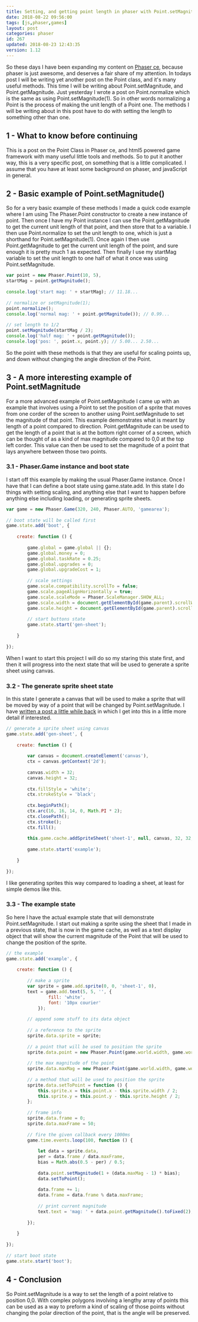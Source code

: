 ```yaml
---
title: Setting, and getting point length in phaser with Point.setMagnitude, and Point.getMagnitude.
date: 2018-08-22 09:56:00
tags: [js,phaser,games]
layout: post
categories: phaser
id: 267
updated: 2018-08-23 12:43:35
version: 1.12
---
```


So these days I have been expanding my content on [Phaser ce](https://photonstorm.github.io/phaser-ce/), because phaser is just awesome, and deserves a fair share of my attention. In todays post I will be writing yet another post on the Point class, and it's many useful methods. This time I will be writing about Point.setMagnitude, and Point.getMagnitude. Just yesterday I wrote a post on Point.normalize which is the same as using Point.setMagnitude(1). So in other words normalizing a Point is the process of making the unit length of a Point one. The methods I will be writing about in this post have to do with setting the length to something other than one.

<!-- more -->

## 1 - What to know before continuing

This is a post on the Point Class in Phaser ce, and html5 powered game framework with many useful little tools and methods. So to put it another way, this is a very specific post, on something that is a little complicated. I assume that you have at least some background on phaser, and javaScript in general.


## 2 - Basic example of Point.setMagnitude()

So for a very basic example of these methods I made a quick code example where I am using The Phaser.Point constructor to create a new instance of point. Then once I have my Point instance I can use the Point.getMagnitude to get the current unit length of that point, and then store that to a variable. I then use Point.normalize to set the unit length to one, which is just a shorthand for Point.setMagnitude(1). Once again I then use Point.getMagnitude to get the current unit length of the point, and sure enough it is pretty much 1 as expected. Then finally I use my startMag variable to set the unit length to one half of what it once was using Point.setMagnitude.

```js
var point = new Phaser.Point(10, 5),
startMag = point.getMagnitude();
 
console.log('start mag: ' + startMag); // 11.18...
 
// normalize or setMagnitude(1);
point.normalize();
console.log('normal mag: ' + point.getMagnitude()); // 0.99...
 
// set length to 1/2
point.setMagnitude(startMag / 2);
console.log('half mag: ' + point.getMagnitude());
console.log('pos: ', point.x, point.y); // 5.00... 2.50...
```

So the point with these methods is that they are useful for scaling points up, and down without changing the angle direction of the Point.

## 3 - A more interesting example of Point.setMagnitude

For a more advanced example of Point.setMagnitude I came up with an example that involves using a Point to set the position of a sprite that moves from one corder of the screen to another using Point.setMagnitude to set the magnitude of that point. This example demonstrates what is meant by length of a point compared to direction. Point.getMagnitude can be used to get the length of a point that is at the bottom right corner of a screen, which can be thought of as a kind of max magnitude compared to 0,0 at the top left corder. This value can then be used to set the magnitude of a point that lays anywhere between those two points.

### 3.1 - Phaser.Game instance and boot state

I start off this example by making the usual Phaser.Game instance. Once I have that I can define a boot state using game.state.add. In this state I do things with setting scaling, and anything else that I want to happen before anything else including loading, or generating sprite sheets.

```js
var game = new Phaser.Game(320, 240, Phaser.AUTO, 'gamearea');
 
// boot state will be called first
game.state.add('boot', {
 
    create: function () {
 
        game.global = game.global || {};
        game.global.money = 0;
        game.global.taskRate = 0.25;
        game.global.upgrades = 0;
        game.global.upgradeCost = 1;
 
        // scale settings
        game.scale.compatibility.scrollTo = false;
        game.scale.pageAlignHorizontally = true;
        game.scale.scaleMode = Phaser.ScaleManager.SHOW_ALL;
        game.scale.width = document.getElementById(game.parent).scrollWidth;
        game.scale.height = document.getElementById(game.parent).scrollHeight;
 
        // start buttons state
        game.state.start('gen-sheet');
 
    }
 
});
```

When I want to start this project I will do so my staring this state first, and then it will progress into the next state that will be used to generate a sprite sheet using canvas.

### 3.2 - The generate sprite sheet state

In this state I generate a canvas that will be used to make a sprite that will be moved by way of a point that will be changed by Point.setMagnitude. I have [written a post a little while back](/2018/08/04/phaser-spritesheet-from-canvas/) in which I get into this in a little more detail if interested.

```js
// generate a sprite sheet using canvas
game.state.add('gen-sheet', {
 
    create: function () {
 
        var canvas = document.createElement('canvas'),
        ctx = canvas.getContext('2d');
 
        canvas.width = 32;
        canvas.height = 32;
 
        ctx.fillStyle = 'white';
        ctx.strokeStyle = 'black';
 
        ctx.beginPath();
        ctx.arc(16, 16, 14, 0, Math.PI * 2);
        ctx.closePath();
        ctx.stroke();
        ctx.fill();
 
        this.game.cache.addSpriteSheet('sheet-1', null, canvas, 32, 32, 1, 0, 0);
 
        game.state.start('example');
 
    }
 
});
```

I like generating sprites this way compared to loading a sheet, at least for simple demos like this.

### 3.3 - The example state

So here I have the actual example state that will demonstrate Point.setMagnitude. I start out making a sprite using the sheet that I made in a previous state, that is now in the game cache, as well as a text display object that will show the current magnitude of the Point that will be used to change the position of the sprite.

```js
// the example
game.state.add('example', {
 
    create: function () {
 
        // make a sprite
        var sprite = game.add.sprite(0, 0, 'sheet-1', 0),
        text = game.add.text(5, 5, '', {
                fill: 'white',
                font: '10px courier'
            });
 
        // append some stuff to its data object
 
        // a reference to the sprite
        sprite.data.sprite = sprite;
 
        // a point that will be used to position the sprite
        sprite.data.point = new Phaser.Point(game.world.width, game.world.height);
 
        // the max magnitude of the point
        sprite.data.maxMag = new Phaser.Point(game.world.width, game.world.height).getMagnitude();
 
        // a method that will be used to position the sprite
        sprite.data.setToPoint = function () {
            this.sprite.x = this.point.x - this.sprite.width / 2;
            this.sprite.y = this.point.y - this.sprite.height / 2;
        };
 
        // frame info
        sprite.data.frame = 0;
        sprite.data.maxFrame = 50;
 
        // fire the given callback every 1000ms
        game.time.events.loop(100, function () {
 
            let data = sprite.data,
            per = data.frame / data.maxFrame,
            bias = Math.abs(0.5 - per) / 0.5;
 
            data.point.setMagnitude(1 + (data.maxMag - 1) * bias);
            data.setToPoint();
 
            data.frame += 1;
            data.frame = data.frame % data.maxFrame;
 
            // print current magnitude
            text.text = 'mag: ' + data.point.getMagnitude().toFixed(2);
 
        });
 
    }
 
});
 
// start boot state
game.state.start('boot');
```

## 4 - Conclusion

So Point.setMagnitude is a way to set the length of a point relative to position 0,0. With complex polygons involving a lengthy array of points this can be used as a way to preform a kind of scaling of those points without changing the polar direction of the point, that is the angle will be preserved.